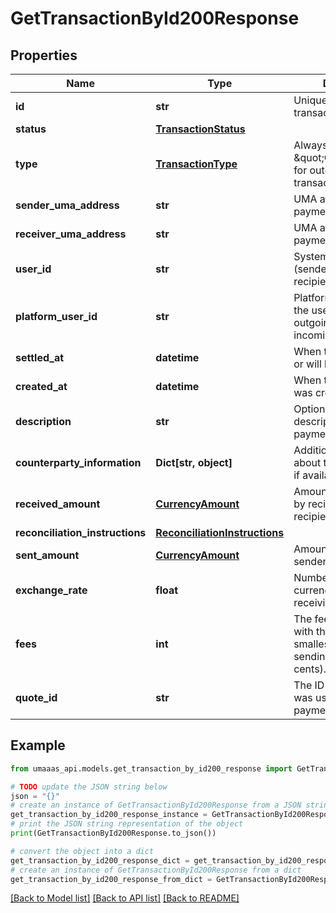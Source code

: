 # GetTransactionById200Response


## Properties

Name | Type | Description | Notes
------------ | ------------- | ------------- | -------------
**id** | **str** | Unique identifier for the transaction | 
**status** | [**TransactionStatus**](TransactionStatus.md) |  | 
**type** | [**TransactionType**](TransactionType.md) | Always \&quot;OUTGOING\&quot; for outgoing transactions | 
**sender_uma_address** | **str** | UMA address of the payment sender | 
**receiver_uma_address** | **str** | UMA address of the payment recipient | 
**user_id** | **str** | System ID of the user (sender for outgoing, recipient for incoming) | 
**platform_user_id** | **str** | Platform-specific ID of the user (sender for outgoing, recipient for incoming) | 
**settled_at** | **datetime** | When the payment was or will be settled | [optional] 
**created_at** | **datetime** | When the transaction was created | [optional] 
**description** | **str** | Optional memo or description for the payment | [optional] 
**counterparty_information** | **Dict[str, object]** | Additional information about the counterparty, if available | [optional] 
**received_amount** | [**CurrencyAmount**](CurrencyAmount.md) | Amount to be received by recipient in the recipient&#39;s currency | 
**reconciliation_instructions** | [**ReconciliationInstructions**](ReconciliationInstructions.md) |  | [optional] 
**sent_amount** | [**CurrencyAmount**](CurrencyAmount.md) | Amount sent in the sender&#39;s currency | 
**exchange_rate** | **float** | Number of sending currency units per receiving currency unit. | [optional] 
**fees** | **int** | The fees associated with the quote in the smallest unit of the sending currency (eg. cents). | [optional] 
**quote_id** | **str** | The ID of the quote that was used to trigger this payment | [optional] 

## Example

```python
from umaaas_api.models.get_transaction_by_id200_response import GetTransactionById200Response

# TODO update the JSON string below
json = "{}"
# create an instance of GetTransactionById200Response from a JSON string
get_transaction_by_id200_response_instance = GetTransactionById200Response.from_json(json)
# print the JSON string representation of the object
print(GetTransactionById200Response.to_json())

# convert the object into a dict
get_transaction_by_id200_response_dict = get_transaction_by_id200_response_instance.to_dict()
# create an instance of GetTransactionById200Response from a dict
get_transaction_by_id200_response_from_dict = GetTransactionById200Response.from_dict(get_transaction_by_id200_response_dict)
```
[[Back to Model list]](../README.md#documentation-for-models) [[Back to API list]](../README.md#documentation-for-api-endpoints) [[Back to README]](../README.md)


